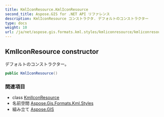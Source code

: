 ```yaml
---
title: KmlIconResource.KmlIconResource
second_title: Aspose.GIS for .NET API リファレンス
description: KmlIconResource コンストラクタ. デフォルトのコンストラクター
type: docs
weight: 10
url: /ja/net/aspose.gis.formats.kml.styles/kmliconresource/kmliconresource/
---
```

## KmlIconResource constructor

デフォルトのコンストラクター。

```csharp
public KmlIconResource()
```

### 関連項目

* class [KmlIconResource](../)
* 名前空間 [Aspose.Gis.Formats.Kml.Styles](../../kmliconresource/)
* 組み立て [Aspose.GIS](../../../)


